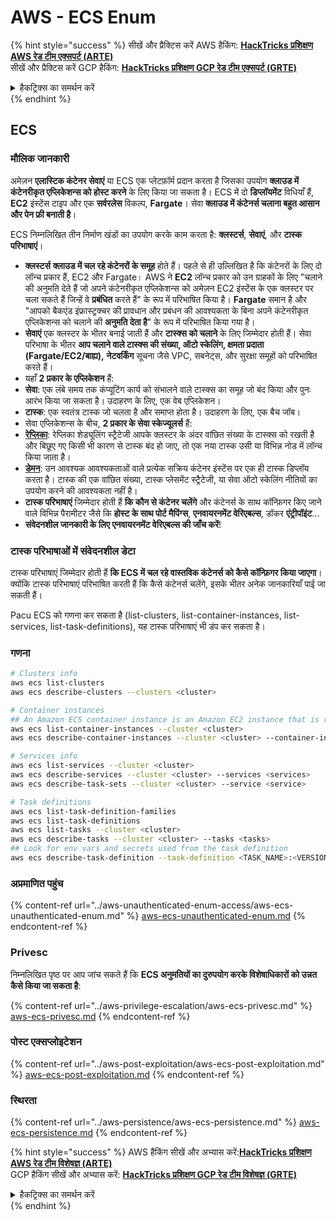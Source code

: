 # AWS - ECS Enum

{% hint style="success" %}
सीखें और प्रैक्टिस करें AWS हैकिंग: <img src="/.gitbook/assets/image.png" alt="" data-size="line">[**HackTricks प्रशिक्षण AWS रेड टीम एक्सपर्ट (ARTE)**](https://training.hacktricks.xyz/courses/arte)<img src="/.gitbook/assets/image.png" alt="" data-size="line">\
सीखें और प्रैक्टिस करें GCP हैकिंग: <img src="/.gitbook/assets/image (2).png" alt="" data-size="line">[**HackTricks प्रशिक्षण GCP रेड टीम एक्सपर्ट (GRTE)**<img src="/.gitbook/assets/image (2).png" alt="" data-size="line">](https://training.hacktricks.xyz/courses/grte)

<details>

<summary>हैकट्रिक्स का समर्थन करें</summary>

* [**सब्सक्रिप्शन प्लान**](https://github.com/sponsors/carlospolop) की जाँच करें!
* **शामिल हों** 💬 [**डिस्कॉर्ड समूह**](https://discord.gg/hRep4RUj7f) या [**टेलीग्राम समूह**](https://t.me/peass) या हमें **ट्विटर** 🐦 पर **फॉलो** करें [**@hacktricks\_live**](https://twitter.com/hacktricks\_live)**.**
* **हैकिंग ट्रिक्स साझा करें, PRs सबमिट करके** [**HackTricks**](https://github.com/carlospolop/hacktricks) और [**HackTricks Cloud**](https://github.com/carlospolop/hacktricks-cloud) github रेपो में।

</details>
{% endhint %}

## ECS

### मौलिक जानकारी

अमेज़न **एलास्टिक कंटेनर सेवाएं** या ECS एक प्लेटफ़ॉर्म प्रदान करता है जिसका उपयोग **क्लाउड में कंटेनरीकृत एप्लिकेशन्स को होस्ट करने** के लिए किया जा सकता है। ECS में दो **डिप्लॉयमेंट** विधियाँ हैं, **EC2** इंस्टेंस टाइप और एक **सर्वरलेस** विकल्प, **Fargate**। सेवा **क्लाउड में कंटेनर्स चलाना बहुत आसान और पेन फ्री बनाती है**।

ECS निम्नलिखित तीन निर्माण खंडों का उपयोग करके काम करता है: **क्लस्टर्स**, **सेवाएं**, और **टास्क परिभाषाएं**।

* **क्लस्टर्स** **क्लाउड में चल रहे कंटेनरों के समूह** होते हैं। पहले से ही उल्लिखित है कि कंटेनरों के लिए दो लॉन्च प्रकार हैं, EC2 और Fargate। AWS ने **EC2** लॉन्च प्रकार को उन ग्राहकों के लिए "चलाने की अनुमति देते हैं जो अपने कंटेनरीकृत एप्लिकेशन्स को अमेज़न EC2 इंस्टेंस के एक क्लस्टर पर चला सकते हैं जिन्हें वे **प्रबंधित** करते हैं" के रूप में परिभाषित किया है। **Fargate** समान है और "आपको बैकएंड इंफ्रास्ट्रक्चर की प्रावधान और प्रबंधन की आवश्यकता के बिना अपने कंटेनरीकृत एप्लिकेशन्स को चलाने की **अनुमति देता है**" के रूप में परिभाषित किया गया है।
* **सेवाएं** एक क्लस्टर के भीतर बनाई जाती हैं और **टास्क्स को चलाने** के लिए जिम्मेदार होती हैं। सेवा परिभाषा के भीतर **आप चलाने वाले टास्क्स की संख्या, ऑटो स्केलिंग, क्षमता प्रदाता (Fargate/EC2/बाह्य),** **नेटवर्किंग** सूचना जैसे VPC, सबनेट्स, और सुरक्षा समूहों को परिभाषित करते हैं।
* यहाँ **2 प्रकार के एप्लिकेशन** हैं:
* **सेवा**: एक लंबे समय तक कंप्यूटिंग कार्य को संभालने वाले टास्क्स का समूह जो बंद किया और पुनः आरंभ किया जा सकता है। उदाहरण के लिए, एक वेब एप्लिकेशन।
* **टास्क**: एक स्वतंत्र टास्क जो चलता है और समाप्त होता है। उदाहरण के लिए, एक बैच जॉब।
* सेवा एप्लिकेशन्स के बीच, **2 प्रकार के सेवा स्केज्यूलर्स** हैं:
* [**रेप्लिका**](https://docs.aws.amazon.com/AmazonECS/latest/developerguide/ecs\_services.html): रेप्लिका शेड्यूलिंग स्ट्रैटेजी आपके क्लस्टर के अंदर वांछित संख्या के टास्क्स को रखती है और बिछूए गए किसी भी कारण से टास्क बंद हो जाए, तो एक नया टास्क उसी या विभिन्न नोड में लॉन्च किया जाता है।
* [**डेमन**](https://docs.aws.amazon.com/AmazonECS/latest/developerguide/ecs\_services.html): उन आवश्यक आवश्यकताओं वाले प्रत्येक सक्रिय कंटेनर इंस्टेंस पर एक ही टास्क डिप्लॉय करता है। टास्क की एक वांछित संख्या, टास्क प्लेसमेंट स्ट्रैटेजी, या सेवा ऑटो स्केलिंग नीतियों का उपयोग करने की आवश्यकता नहीं है।
* **टास्क परिभाषाएं** जिम्मेदार होती हैं **कि कौन से कंटेनर चलेंगे** और कंटेनर्स के साथ कॉन्फ़िगर किए जाने वाले विभिन्न पैरामीटर जैसे कि **होस्ट के साथ पोर्ट मैपिंग्स**, **एनवायरनमेंट वेरिएबल्स**, डॉकर **एंट्रीपॉइंट**...
* **संवेदनशील जानकारी के लिए एनवायरनमेंट वेरिएबल्स की जाँच करें**!

### टास्क परिभाषाओं में संवेदनशील डेटा

टास्क परिभाषाएं जिम्मेदार होती हैं **कि ECS में चल रहे वास्तविक कंटेनर्स को कैसे कॉन्फ़िगर किया जाएगा**। क्योंकि टास्क परिभाषाएं परिभाषित करती हैं कि कैसे कंटेनर्स चलेंगे, इसके भीतर अनेक जानकारियाँ पाई जा सकती हैं।

Pacu ECS को गणना कर सकता है (list-clusters, list-container-instances, list-services, list-task-definitions), यह टास्क परिभाषाएं भी डंप कर सकता है।

### गणना
```bash
# Clusters info
aws ecs list-clusters
aws ecs describe-clusters --clusters <cluster>

# Container instances
## An Amazon ECS container instance is an Amazon EC2 instance that is running the Amazon ECS container agent and has been registered into an Amazon ECS cluster.
aws ecs list-container-instances --cluster <cluster>
aws ecs describe-container-instances --cluster <cluster> --container-instances <container_instance_arn>

# Services info
aws ecs list-services --cluster <cluster>
aws ecs describe-services --cluster <cluster> --services <services>
aws ecs describe-task-sets --cluster <cluster> --service <service>

# Task definitions
aws ecs list-task-definition-families
aws ecs list-task-definitions
aws ecs list-tasks --cluster <cluster>
aws ecs describe-tasks --cluster <cluster> --tasks <tasks>
## Look for env vars and secrets used from the task definition
aws ecs describe-task-definition --task-definition <TASK_NAME>:<VERSION>
```
### अप्रमाणित पहुंच

{% content-ref url="../aws-unauthenticated-enum-access/aws-ecs-unauthenticated-enum.md" %}
[aws-ecs-unauthenticated-enum.md](../aws-unauthenticated-enum-access/aws-ecs-unauthenticated-enum.md)
{% endcontent-ref %}

### Privesc

निम्नलिखित पृष्ठ पर आप जांच सकते हैं कि **ECS अनुमतियों का दुरुपयोग करके विशेषाधिकारों को उन्नत कैसे किया जा सकता है**:

{% content-ref url="../aws-privilege-escalation/aws-ecs-privesc.md" %}
[aws-ecs-privesc.md](../aws-privilege-escalation/aws-ecs-privesc.md)
{% endcontent-ref %}

### पोस्ट एक्सप्लोइटेशन

{% content-ref url="../aws-post-exploitation/aws-ecs-post-exploitation.md" %}
[aws-ecs-post-exploitation.md](../aws-post-exploitation/aws-ecs-post-exploitation.md)
{% endcontent-ref %}

### स्थिरता

{% content-ref url="../aws-persistence/aws-ecs-persistence.md" %}
[aws-ecs-persistence.md](../aws-persistence/aws-ecs-persistence.md)
{% endcontent-ref %}

{% hint style="success" %}
AWS हैकिंग सीखें और अभ्यास करें:<img src="/.gitbook/assets/image.png" alt="" data-size="line">[**HackTricks प्रशिक्षण AWS रेड टीम विशेषज्ञ (ARTE)**](https://training.hacktricks.xyz/courses/arte)<img src="/.gitbook/assets/image.png" alt="" data-size="line">\
GCP हैकिंग सीखें और अभ्यास करें: <img src="/.gitbook/assets/image (2).png" alt="" data-size="line">[**HackTricks प्रशिक्षण GCP रेड टीम विशेषज्ञ (GRTE)**<img src="/.gitbook/assets/image (2).png" alt="" data-size="line">](https://training.hacktricks.xyz/courses/grte)

<details>

<summary>हैकट्रिक्स का समर्थन करें</summary>

* [**सदस्यता योजनाएं**](https://github.com/sponsors/carlospolop) की जाँच करें!
* **शामिल हों** 💬 [**डिस्कॉर्ड समूह**](https://discord.gg/hRep4RUj7f) या [**टेलीग्राम समूह**](https://t.me/peass) और **ट्विटर** 🐦 [**@hacktricks\_live**](https://twitter.com/hacktricks\_live)** को** **फॉलो** करें।
* **हैकिंग ट्रिक्स साझा करें, हैकट्रिक्स** [**HackTricks**](https://github.com/carlospolop/hacktricks) **और** [**HackTricks Cloud**](https://github.com/carlospolop/hacktricks-cloud) **github रेपो में PR जमा करके।**

</details>
{% endhint %}
